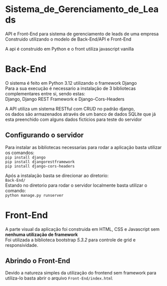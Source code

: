 # Sistema_de_Gerenciamento_de_Leads
API e Front-End para sistema de gerenciamento de leads de uma empresa  
Construido utilizando o modelo de Back-End/API e Front-End

A api é construido em Python e o front utiliza javascript vanilla

# Back-End
O sistema é feito em Python 3.12 utilizando o framework Django  
Para a sua execução é necessario a instalação de 3 bibliotecas complementares entre si, sendo estas:  
Django, Django REST Framework e Django-Cors-Headers

A API utiliza um sistema RESTful com CRUD no padrão django,  
os dados são armazenados através de um banco de dados SQLite que já esta preenchido com alguns dados ficticios para teste do servidor

## Configurando o servidor
Para instalar as bibliotecas necessarias para rodar a aplicação basta utilizar os comandos:  
```pip install django```  
```pip install djangorestframework```  
```pip install django-cors-headers```

Após a instalação basta se direcionar ao diretorio:  
`Back-End/`  
Estando no diretorio para rodar o servidor localmente basta utilizar o comando:  
```python manage.py runserver```  

# Front-End
A parte visual da aplicação foi construida em HTML, CSS e Javascript sem ****nenhuma utilização de framework****  
Foi utilizada a biblioteca bootstrap _5.3.2_ para controle de grid e responsividade.

## Abrindo o Front-End
Devido a natureza simples da utilização do frontend sem framework para utiliza-lo basta abrir o arquivo `Front-End/index.html`
